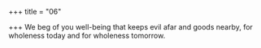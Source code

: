 +++
title = "06"

+++
We beg of you well-being that keeps evil afar and goods nearby,
for wholeness today and for wholeness tomorrow.